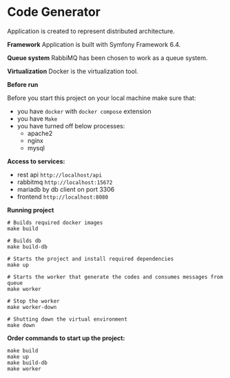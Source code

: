 Code Generator
===
Application is created to represent distributed architecture.

**Framework** Application is built with Symfony Framework 6.4.

**Queue system** RabbiMQ has been chosen to work as a queue system.

**Virtualization** Docker is the virtualization tool.

**Before run**

Before you start this project on your local machine make sure that:
* you have `docker` with `docker compose` extension
* you have `Make`
* you have turned off below processes:
  * apache2
  * nginx
  * mysql

**Access to services:**
* rest api `http://localhost/api`
* rabbitmq `http://localhost:15672`
* mariadb by db client on port 3306
* frontend `http://localhost:8080`

**Running project**

```shell
# Builds required docker images
make build
```

```shell
# Builds db
make build-db
```

```shell
# Starts the project and install required dependencies
make up
```

```shell
# Starts the worker that generate the codes and consumes messages from queue
make worker
```

```shell
# Stop the worker
make worker-down
```

```shell
# Shutting down the virtual environment
make down
```


**Order commands to start up the project:**
```shell
make build
make up
make build-db
make worker
```